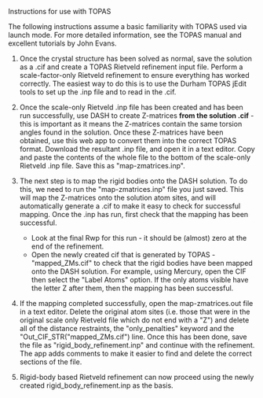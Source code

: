 Instructions for use with TOPAS

The following instructions assume a basic familiarity with TOPAS used via launch mode. For more detailed information, see the TOPAS manual and excellent tutorials by John Evans.

1. Once the crystal structure has been solved as normal, save the solution as a .cif and create a TOPAS Rietveld refinement input file. Perform a scale-factor-only Rietveld refinement to ensure everything has worked correctly. The easiest way to do this is to use the Durham TOPAS jEdit tools to set up the .inp file and to read in the .cif.

2. Once the scale-only Rietveld .inp file has been created and has been run successfully, use DASH to create Z-matrices **from the solution .cif** - this is important as it means the Z-matrices contain the same torsion angles found in the solution. Once these Z-matrices have been obtained, use this web app to convert them into the correct TOPAS format. Download the resultant .inp file, and open it in a text editor. Copy and paste the contents of the whole file to the bottom of the scale-only Rietveld .inp file. Save this as "map-zmatrices.inp".

3. The next step is to map the rigid bodies onto the DASH solution. To do this, we need to run the "map-zmatrices.inp" file you just saved. This will map the Z-matrices onto the solution atom sites, and will automatically generate a .cif to make it easy to check for successful mapping. Once the .inp has run, first check that the mapping has been successful.
    - Look at the final Rwp for this run - it should be (almost) zero at the end of the refinement.
    - Open the newly created cif that is generated by TOPAS - "mapped_ZMs.cif" to check that the rigid bodies have been mapped onto the DASH solution. For example, using Mercury, open the CIF then select the "Label Atoms" option. If the only atoms visible have the letter Z after them, then the mapping has been successful.

4. If the mapping completed successfully, open the map-zmatrices.out file in a text editor. Delete the original atom sites (i.e. those that were in the original scale only Rietveld file which do not end with a "Z") and delete all of the distance restraints, the "only_penalties" keyword and the "Out_CIF_STR("mapped_ZMs.cif") line. Once this has been done, save the file as "rigid_body_refinement.inp" and continue with the refinement. The app adds comments to make it easier to find and delete the correct sections of the file.

5. Rigid-body based Rietveld refinement can now proceed using the newly created rigid_body_refinement.inp as the basis.